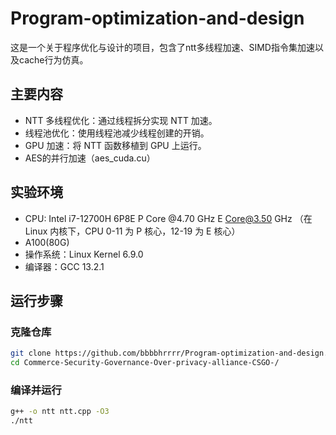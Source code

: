 # Program-optimization-and-design
这是一个关于程序优化与设计的项目，包含了ntt多线程加速、SIMD指令集加速以及cache行为仿真。

## 主要内容
- NTT 多线程优化：通过线程拆分实现 NTT 加速。
- 线程池优化：使用线程池减少线程创建的开销。
- GPU 加速：将 NTT 函数移植到 GPU 上运行。
- AES的并行加速（aes_cuda.cu）

## 实验环境
- CPU: Intel i7-12700H 6P8E P Core @4.70 GHz E Core@3.50 GHz （在 Linux 内核下，CPU 0-11 为 P 核心，12-19 为 E 核心）
- A100(80G)
- 操作系统：Linux Kernel 6.9.0
- 编译器：GCC 13.2.1

## 运行步骤

### 克隆仓库
```bash
git clone https://github.com/bbbbhrrrr/Program-optimization-and-design.git
cd Commerce-Security-Governance-Over-privacy-alliance-CSGO-/
```

### 编译并运行
```bash
g++ -o ntt ntt.cpp -O3
./ntt
```
